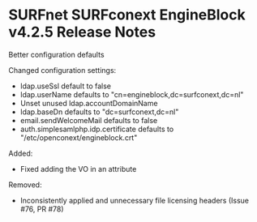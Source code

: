 # SURFnet SURFconext EngineBlock v4.2.5 Release Notes #

Better configuration defaults

Changed configuration settings:
* ldap.useSsl default to false
* ldap.userName defaults to "cn=engineblock,dc=surfconext,dc=nl"
* Unset unused ldap.accountDomainName
* ldap.baseDn defaults to "dc=surfconext,dc=nl"
* email.sendWelcomeMail defaults to false
* auth.simplesamlphp.idp.certificate defaults to "/etc/openconext/engineblock.crt"

Added:
* Fixed adding the VO in an attribute

Removed:
* Inconsistently applied and unnecessary file licensing headers (Issue #76, PR #78)
